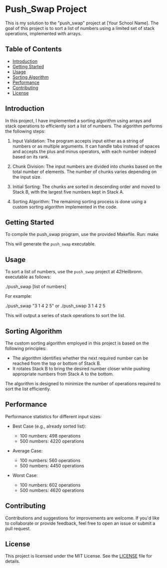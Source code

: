 # Push_Swap Project

This is my solution to the "push_swap" project at [Your School Name]. The goal of this project is to sort a list of numbers using a limited set of stack operations, implemented with arrays.

## Table of Contents

- [Introduction](#introduction)
- [Getting Started](#getting-started)
- [Usage](#usage)
- [Sorting Algorithm](#sorting-algorithm)
- [Performance](#performance)
- [Contributing](#contributing)
- [License](#license)

## Introduction

In this project, I have implemented a sorting algorithm using arrays and stack operations to efficiently sort a list of numbers. The algorithm performs the following steps:

1. Input Validation: The program accepts input either as a string of numbers or as multiple arguments. It can handle tabs instead of spaces and accepts the plus and minus operators, with each number indexed based on its rank.

2. Chunk Division: The input numbers are divided into chunks based on the total number of elements. The number of chunks varies depending on the input size.

3. Initial Sorting: The chunks are sorted in descending order and moved to Stack B, with the largest five numbers kept in Stack A.

4. Sorting Algorithm: The remaining sorting process is done using a custom sorting algorithm implemented in the code.

## Getting Started

To compile the push_swap program, use the provided Makefile. Run:
make

This will generate the `push_swap` executable.

## Usage

To sort a list of numbers, use the `push_swap` project at 42Heilbronn. executable as follows: 

./push_swap [list of numbers]


For example:

./push_swap "3 1 4 2 5"
or
./push_swap 3 1 4 2 5


This will output a series of stack operations to sort the list.

## Sorting Algorithm

The custom sorting algorithm employed in this project is based on the following principles:

- The algorithm identifies whether the next required number can be reached from the top or bottom of Stack B.
- It rotates Stack B to bring the desired number closer while pushing appropriate numbers from Stack A to the bottom.

The algorithm is designed to minimize the number of operations required to sort the list efficiently.

## Performance

Performance statistics for different input sizes:

- Best Case (e.g., already sorted list):
  - 100 numbers: 498 operations
  - 500 numbers: 4220 operations
    
- Average Case:
  - 100 numbers: 560 operations
  - 500 numbers: 4450 operations
    
- Worst Case:
  - 100 numbers: 602 operations
  - 500 numbers: 4620 operations
    
## Contributing

Contributions and suggestions for improvements are welcome. If you'd like to collaborate or provide feedback, feel free to open an issue or submit a pull request.

## License

This project is licensed under the MIT License. See the [LICENSE](LICENSE) file for details.

